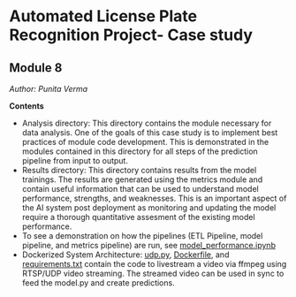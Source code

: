 # Automated License Plate Recognition Project- Case study
## Module 8

*Author: Punita Verma*

**Contents**
* Analysis directory: This directory contains the module necessary for data analysis. One of the goals of this case study is to implement best practices of module code development. This is demonstrated in the modules contained in this directory for all steps of the prediction pipeline from input to output.
* Results directory: This directory contains results from the model trainings. The results are generated using the metrics module and contain useful information that can be used to understand model performance, strengths, and weaknesses. This is an important aspect of the AI system post deployment as monitoring and updating the model require a thorough quantitative assesment of the existing model performance.
* To see a demonstration on how the pipelines (ETL Pipeline, model pipeline, and metrics pipeline) are run, see [model_performance.ipynb](analysis/model_performance.ipynb)
* Dockerized System Architecture: [udp.py](udp.py), [Dockerfile](Dockerfile), and [requirements.txt](requirements.txt) contain the code to livestream a video via ffmpeg using RTSP/UDP video streaming. The streamed video can be used in sync to feed the model.py and create predictions.
